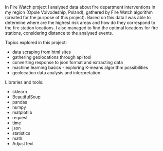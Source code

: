 In Fire Watch project I analysed data about fire department interventions in my region (Opole Voivodeship, Poland), gathered by Fire Watch algorithm (created for the purpose of this project).
Based on this data I was able to determine where are the highest risk areas and how do they correspond to the fire station locations.
I also managed to find the optimal locations for fire stations, considering distance to the analysed events.

Topics explored in this project:
- data scraping from html sites
- gathering geolocations through api tool
- converting response to json format and extracting data
- machine learning basics - exploring K-means algorithm possibilities
- geolocation data analysis and interpretation

Libraries and tools:
- sklearn
- BeautifulSoup
- pandas
- numpy
- matplotlib
- request
- time
- json
- statistics
- math
- AdjustText

